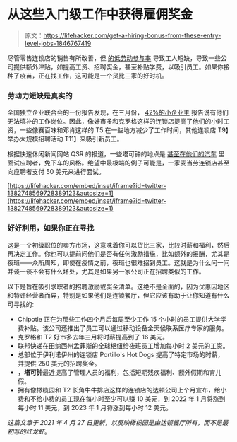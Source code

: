 # 从这些入门级工作中获得雇佣奖金

> 原文：<https://lifehacker.com/get-a-hiring-bonus-from-these-entry-level-jobs-1846767419>

尽管零售连锁店的销售有所改善，但 [的低劳动参与率](https://www.wsj.com/articles/the-job-market-is-tighter-than-you-think-11619006400) 导致工人短缺，导致一些公司提供额外津贴，如提高工资、招聘奖金，甚至补贴学费，以吸引员工。如果你接种了疫苗，正在找工作，这可能是一个货比三家的好时机。



### **劳动力短缺是真实的**

全国独立企业联合会的一份报告发现，在三月份， [42%的小企业主](https://www.nfib.com/surveys/small-business-economic-trends/) 报告说有他们无法填补的工作岗位。因此，像好市多和克罗格这样的连锁店提高了他们的小时工资，一些像赛百味和邓肯这样的 T5 在一些地方减少了工作时间，其他连锁店 T9】举办大规模招聘活动 T11】来吸引新员工。

根据快速休闲新闻网站 QSR 的报道，一些塔可钟的地点是 [甚至在他们的汽车](https://www.qsrmagazine.com/employee-management/restaurants-race-employees-recovery-heats) 里面试应聘者，免下车的风格。绝望中最极端的例子可能是，一家麦当劳连锁店甚至向应聘者支付 50 美元来进行面试。

 [https://lifehacker.com/embed/inset/iframe?id=twitter-1382748569728389123&autosize=1](https://lifehacker.com/embed/inset/iframe?id=twitter-1382748569728389123&autosize=1) 

### **好好利用，如果你正在寻找**

这是一个初级职位的卖方市场，这意味着你可以货比三家，比较时薪和福利，然后再决定工作。你也可以提前问他们是否有任何激励措施，比如额外的报酬，尤其是夜班——众所周知，即使在疫情之前，夜班也很难招到员工。这就是为什么问一问并谈一谈不会有什么坏处，尤其是如果另一家公司正在招聘类似的工作。

以下是旨在吸引求职者的招聘激励或奖金清单。这绝不是全面的，因为优惠因地区和特许经营者而异，特别是如果他们是连锁餐厅，但它应该有助于让你知道有什么可寻找的:

*   Chipotle 正在为那些工作四个月后每周至少工作 15 个小时的员工提供大学学费补贴。该公司还推出了员工可以通过移动设备全天候联系医疗专家的服务。
*   克罗格和 T2 好市多去年三月将时薪提高到了 16 美元。
*   联邦快递在田纳西州孟菲斯的全球枢纽给夜班员工增加每小时 2 美元的工资。
*   总部位于伊利诺伊州的连锁店 Portillo's Hot Dogs 提高了特定市场的时薪，并提供 250 美元的招聘奖金。
*   ，**塔可钟**最近提高了管理人员的福利，包括短期残疾福利、额外假期和育儿假。
*   拥有像橄榄园和 T2 长角牛牛排店这样的连锁店的达顿公司上个月宣布，给小费和不给小费的员工现在每小时至少可以赚 10 美元，到 2022 年 1 月将涨到每小时 11 美元，到 2023 年 1 月将涨到每小时 12 美元。

*这篇文章于 2021 年 4 月 27 日更新，以反映橄榄园是由达顿餐厅所有，而不是最初写的红龙虾*。